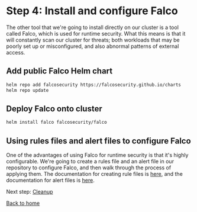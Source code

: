 # Step 4: Install and configure Falco

The other tool that we're going to install directly on our cluster is a tool called Falco, which is used for runtime security.  What this means is that it will constantly scan our cluster for threats; both workloads that may be poorly set up or misconfigured, and also abnormal patterns of external access.

## Add public Falco Helm chart

```bash
helm repo add falcosecurity https://falcosecurity.github.io/charts
helm repo update
```

## Deploy Falco onto cluster

```bash
helm install falco falcosecurity/falco
```

## Using rules files and alert files to configure Falco

One of the advantages of using Falco for runtime security is that it's highly configurable.  We're going to create a rules file and an alert file in our repository to configure Falco, and then walk through the process of applying them.  The documentation for creating rule files is [here](https://falco.org/docs/rules/), and the documentation for alert files is [here](https://falco.org/docs/alerts/).

Next step: [Cleanup](../5-cleanup/README.md)

[Back to home](../README.md)
